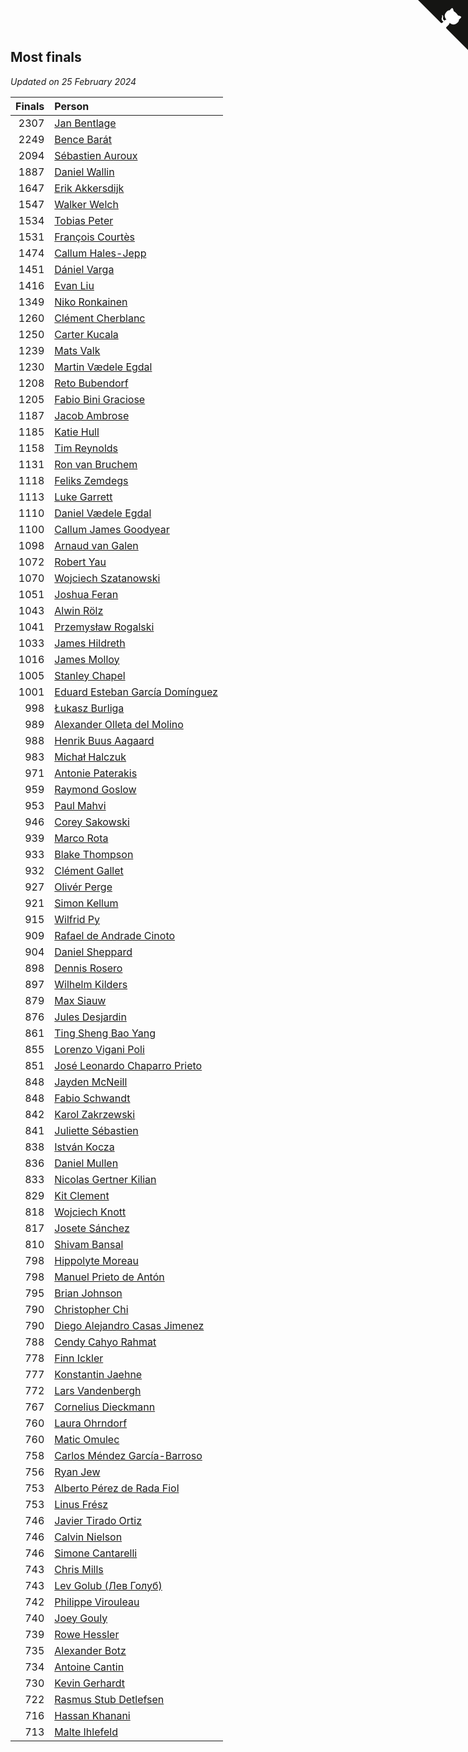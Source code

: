 ## Most finals

*Updated on 25 February 2024*

| Finals | Person |
| ---: | :--- |
| 2307 | [Jan Bentlage](https://www.worldcubeassociation.org/persons/2010BENT01) |
| 2249 | [Bence Barát](https://www.worldcubeassociation.org/persons/2008BARA01) |
| 2094 | [Sébastien Auroux](https://www.worldcubeassociation.org/persons/2008AURO01) |
| 1887 | [Daniel Wallin](https://www.worldcubeassociation.org/persons/2013WALL03) |
| 1647 | [Erik Akkersdijk](https://www.worldcubeassociation.org/persons/2005AKKE01) |
| 1547 | [Walker Welch](https://www.worldcubeassociation.org/persons/2011WELC01) |
| 1534 | [Tobias Peter](https://www.worldcubeassociation.org/persons/2014PETE03) |
| 1531 | [François Courtès](https://www.worldcubeassociation.org/persons/2008COUR01) |
| 1474 | [Callum Hales-Jepp](https://www.worldcubeassociation.org/persons/2012HALE01) |
| 1451 | [Dániel Varga](https://www.worldcubeassociation.org/persons/2008VARG01) |
| 1416 | [Evan Liu](https://www.worldcubeassociation.org/persons/2009LIUE01) |
| 1349 | [Niko Ronkainen](https://www.worldcubeassociation.org/persons/2010RONK01) |
| 1260 | [Clément Cherblanc](https://www.worldcubeassociation.org/persons/2014CHER05) |
| 1250 | [Carter Kucala](https://www.worldcubeassociation.org/persons/2015KUCA01) |
| 1239 | [Mats Valk](https://www.worldcubeassociation.org/persons/2007VALK01) |
| 1230 | [Martin Vædele Egdal](https://www.worldcubeassociation.org/persons/2013EGDA02) |
| 1208 | [Reto Bubendorf](https://www.worldcubeassociation.org/persons/2012BUBE01) |
| 1205 | [Fabio Bini Graciose](https://www.worldcubeassociation.org/persons/2010GRAC02) |
| 1187 | [Jacob Ambrose](https://www.worldcubeassociation.org/persons/2010AMBR01) |
| 1185 | [Katie Hull](https://www.worldcubeassociation.org/persons/2010HULL01) |
| 1158 | [Tim Reynolds](https://www.worldcubeassociation.org/persons/2005REYN01) |
| 1131 | [Ron van Bruchem](https://www.worldcubeassociation.org/persons/2003BRUC01) |
| 1118 | [Feliks Zemdegs](https://www.worldcubeassociation.org/persons/2009ZEMD01) |
| 1113 | [Luke Garrett](https://www.worldcubeassociation.org/persons/2017GARR05) |
| 1110 | [Daniel Vædele Egdal](https://www.worldcubeassociation.org/persons/2013EGDA01) |
| 1100 | [Callum James Goodyear](https://www.worldcubeassociation.org/persons/2012GOOD02) |
| 1098 | [Arnaud van Galen](https://www.worldcubeassociation.org/persons/2006GALE01) |
| 1072 | [Robert Yau](https://www.worldcubeassociation.org/persons/2009YAUR01) |
| 1070 | [Wojciech Szatanowski](https://www.worldcubeassociation.org/persons/2011SZAT01) |
| 1051 | [Joshua Feran](https://www.worldcubeassociation.org/persons/2011FERA01) |
| 1043 | [Alwin Rölz](https://www.worldcubeassociation.org/persons/2016ROLZ01) |
| 1041 | [Przemysław Rogalski](https://www.worldcubeassociation.org/persons/2013ROGA02) |
| 1033 | [James Hildreth](https://www.worldcubeassociation.org/persons/2009HILD01) |
| 1016 | [James Molloy](https://www.worldcubeassociation.org/persons/2011MOLL01) |
| 1005 | [Stanley Chapel](https://www.worldcubeassociation.org/persons/2016CHAP04) |
| 1001 | [Eduard Esteban García Domínguez](https://www.worldcubeassociation.org/persons/2011EDUA01) |
| 998 | [Łukasz Burliga](https://www.worldcubeassociation.org/persons/2013BURL01) |
| 989 | [Alexander Olleta del Molino](https://www.worldcubeassociation.org/persons/2008OLLE01) |
| 988 | [Henrik Buus Aagaard](https://www.worldcubeassociation.org/persons/2006BUUS01) |
| 983 | [Michał Halczuk](https://www.worldcubeassociation.org/persons/2006HALC01) |
| 971 | [Antonie Paterakis](https://www.worldcubeassociation.org/persons/2012PATE01) |
| 959 | [Raymond Goslow](https://www.worldcubeassociation.org/persons/2014GOSL01) |
| 953 | [Paul Mahvi](https://www.worldcubeassociation.org/persons/2012MAHV01) |
| 946 | [Corey Sakowski](https://www.worldcubeassociation.org/persons/2011SAKO01) |
| 939 | [Marco Rota](https://www.worldcubeassociation.org/persons/2009ROTA01) |
| 933 | [Blake Thompson](https://www.worldcubeassociation.org/persons/2010THOM03) |
| 932 | [Clément Gallet](https://www.worldcubeassociation.org/persons/2004GALL02) |
| 927 | [Olivér Perge](https://www.worldcubeassociation.org/persons/2007PERG01) |
| 921 | [Simon Kellum](https://www.worldcubeassociation.org/persons/2016KELL12) |
| 915 | [Wilfrid Py](https://www.worldcubeassociation.org/persons/2016PYWI01) |
| 909 | [Rafael de Andrade Cinoto](https://www.worldcubeassociation.org/persons/2007CINO01) |
| 904 | [Daniel Sheppard](https://www.worldcubeassociation.org/persons/2009SHEP01) |
| 898 | [Dennis Rosero](https://www.worldcubeassociation.org/persons/2010ROSE03) |
| 897 | [Wilhelm Kilders](https://www.worldcubeassociation.org/persons/2010KILD02) |
| 879 | [Max Siauw](https://www.worldcubeassociation.org/persons/2017SIAU02) |
| 876 | [Jules Desjardin](https://www.worldcubeassociation.org/persons/2010DESJ01) |
| 861 | [Ting Sheng Bao Yang](https://www.worldcubeassociation.org/persons/2008BAOY01) |
| 855 | [Lorenzo Vigani Poli](https://www.worldcubeassociation.org/persons/2007POLI01) |
| 851 | [José Leonardo Chaparro Prieto](https://www.worldcubeassociation.org/persons/2011CHAP01) |
| 848 | [Jayden McNeill](https://www.worldcubeassociation.org/persons/2012MCNE01) |
| 848 | [Fabio Schwandt](https://www.worldcubeassociation.org/persons/2014SCHW02) |
| 842 | [Karol Zakrzewski](https://www.worldcubeassociation.org/persons/2014ZAKR01) |
| 841 | [Juliette Sébastien](https://www.worldcubeassociation.org/persons/2014SEBA01) |
| 838 | [István Kocza](https://www.worldcubeassociation.org/persons/2005KOCZ01) |
| 836 | [Daniel Mullen](https://www.worldcubeassociation.org/persons/2016MULL04) |
| 833 | [Nicolas Gertner Kilian](https://www.worldcubeassociation.org/persons/2013GERT01) |
| 829 | [Kit Clement](https://www.worldcubeassociation.org/persons/2008CLEM01) |
| 818 | [Wojciech Knott](https://www.worldcubeassociation.org/persons/2011KNOT01) |
| 817 | [Josete Sánchez](https://www.worldcubeassociation.org/persons/2015SANC18) |
| 810 | [Shivam Bansal](https://www.worldcubeassociation.org/persons/2011BANS02) |
| 798 | [Hippolyte Moreau](https://www.worldcubeassociation.org/persons/2008MORE02) |
| 798 | [Manuel Prieto de Antón](https://www.worldcubeassociation.org/persons/2015ANTO04) |
| 795 | [Brian Johnson](https://www.worldcubeassociation.org/persons/2013JOHN10) |
| 790 | [Christopher Chi](https://www.worldcubeassociation.org/persons/2014CHIC01) |
| 790 | [Diego Alejandro Casas Jimenez](https://www.worldcubeassociation.org/persons/2014JIME05) |
| 788 | [Cendy Cahyo Rahmat](https://www.worldcubeassociation.org/persons/2010RAHM02) |
| 778 | [Finn Ickler](https://www.worldcubeassociation.org/persons/2012ICKL01) |
| 777 | [Konstantin Jaehne](https://www.worldcubeassociation.org/persons/2015JAEH01) |
| 772 | [Lars Vandenbergh](https://www.worldcubeassociation.org/persons/2003VAND01) |
| 767 | [Cornelius Dieckmann](https://www.worldcubeassociation.org/persons/2009DIEC01) |
| 760 | [Laura Ohrndorf](https://www.worldcubeassociation.org/persons/2009OHRN01) |
| 760 | [Matic Omulec](https://www.worldcubeassociation.org/persons/2010OMUL02) |
| 758 | [Carlos Méndez García-Barroso](https://www.worldcubeassociation.org/persons/2010GARC02) |
| 756 | [Ryan Jew](https://www.worldcubeassociation.org/persons/2008JEWR01) |
| 753 | [Alberto Pérez de Rada Fiol](https://www.worldcubeassociation.org/persons/2011FIOL01) |
| 753 | [Linus Frész](https://www.worldcubeassociation.org/persons/2011FRES01) |
| 746 | [Javier Tirado Ortiz](https://www.worldcubeassociation.org/persons/2009TIRA01) |
| 746 | [Calvin Nielson](https://www.worldcubeassociation.org/persons/2014NIEL03) |
| 746 | [Simone Cantarelli](https://www.worldcubeassociation.org/persons/2012CANT02) |
| 743 | [Chris Mills](https://www.worldcubeassociation.org/persons/2014MILL04) |
| 743 | [Lev Golub (Лев Голуб)](https://www.worldcubeassociation.org/persons/2014HOLU01) |
| 742 | [Philippe Virouleau](https://www.worldcubeassociation.org/persons/2008VIRO01) |
| 740 | [Joey Gouly](https://www.worldcubeassociation.org/persons/2007GOUL01) |
| 739 | [Rowe Hessler](https://www.worldcubeassociation.org/persons/2007HESS01) |
| 735 | [Alexander Botz](https://www.worldcubeassociation.org/persons/2013BOTZ01) |
| 734 | [Antoine Cantin](https://www.worldcubeassociation.org/persons/2010CANT02) |
| 730 | [Kevin Gerhardt](https://www.worldcubeassociation.org/persons/2013GERH01) |
| 722 | [Rasmus Stub Detlefsen](https://www.worldcubeassociation.org/persons/2014DETL01) |
| 716 | [Hassan Khanani](https://www.worldcubeassociation.org/persons/2018KHAN26) |
| 713 | [Malte Ihlefeld](https://www.worldcubeassociation.org/persons/2016IHLE01) |


<a href="https://github.com/jonatanklosko/wca_statistics" class="github-corner" aria-label="View source on Github"><svg width="80" height="80" viewBox="0 0 250 250" style="fill:#151513; color:#fff; position: absolute; top: 0; border: 0; right: 0;" aria-hidden="true"><path d="M0,0 L115,115 L130,115 L142,142 L250,250 L250,0 Z"></path><path d="M128.3,109.0 C113.8,99.7 119.0,89.6 119.0,89.6 C122.0,82.7 120.5,78.6 120.5,78.6 C119.2,72.0 123.4,76.3 123.4,76.3 C127.3,80.9 125.5,87.3 125.5,87.3 C122.9,97.6 130.6,101.9 134.4,103.2" fill="currentColor" style="transform-origin: 130px 106px;" class="octo-arm"></path><path d="M115.0,115.0 C114.9,115.1 118.7,116.5 119.8,115.4 L133.7,101.6 C136.9,99.2 139.9,98.4 142.2,98.6 C133.8,88.0 127.5,74.4 143.8,58.0 C148.5,53.4 154.0,51.2 159.7,51.0 C160.3,49.4 163.2,43.6 171.4,40.1 C171.4,40.1 176.1,42.5 178.8,56.2 C183.1,58.6 187.2,61.8 190.9,65.4 C194.5,69.0 197.7,73.2 200.1,77.6 C213.8,80.2 216.3,84.9 216.3,84.9 C212.7,93.1 206.9,96.0 205.4,96.6 C205.1,102.4 203.0,107.8 198.3,112.5 C181.9,128.9 168.3,122.5 157.7,114.1 C157.9,116.9 156.7,120.9 152.7,124.9 L141.0,136.5 C139.8,137.7 141.6,141.9 141.8,141.8 Z" fill="currentColor" class="octo-body"></path></svg></a><style>.github-corner:hover .octo-arm{animation:octocat-wave 560ms ease-in-out}@keyframes octocat-wave{0%,100%{transform:rotate(0)}20%,60%{transform:rotate(-25deg)}40%,80%{transform:rotate(10deg)}}@media (max-width:500px){.github-corner:hover .octo-arm{animation:none}.github-corner .octo-arm{animation:octocat-wave 560ms ease-in-out}}</style>
